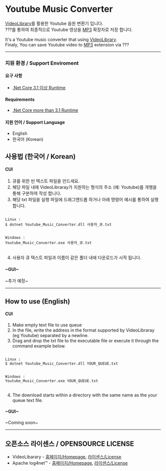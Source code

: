 # Youtube Music Converter
[VideoLibrary](https://github.com/omansak/libvideo)를 활용한 Youtube 음원 변환기 입니다.  
???를 통하여 최종적으로 Youtube 영상을 [MP3](https://ko.wikipedia.org/wiki/MP3) 확장자로 저장 합니다.

It's a Youtube music converter that using [VideoLibrary](https://github.com/omansak/libvideo).  
Finaly, You can save Youtube video to [MP3](https://en.wikipedia.org/wiki/MP3) extension via ???

---

### 지원 환경 / Support Enviroment
#### 요구 사항
- [.Net Core 3.1 이상 Runtime](https://dotnet.microsoft.com/download/dotnet-core)
#### Requirements
- [.Net Core more than 3.1 Runtime](https://dotnet.microsoft.com/download/dotnet-core)

#### 지원 언어 / Support Language
- English
- 한국어 (Korean)

## 사용법 (한국어 / Korean)
#### CUI
1. 큐를 위한 빈 텍스트 파일을 만드세요.
2. 해당 파일 내에 VideoLibraray가 지원하는 형식의 주소 (예: Youtube)를 개행을 통해 구분하여 작성 합니다.
3. 해당 txt 파일을 실행 파일에 드래그앤드롭 하거나 아래 명령어 예시를 통하여 실행합니다.
<pre>
<code>
Linux :
$ dotnet Youtube_Music_Converter.dll 사용자_큐.txt


Windows :
Youtube_Music_Converter.exe 사용자_큐.txt
</code>
</pre>
4. 사용자 큐 텍스트 파일과 이름이 같은 폴더 내에 다운로드가 시작 됩니다.

#### ~GUI~
~추가 예정~


---
## How to use (English)
#### CUI
1. Make empty text file to use queue
2. In the file, write the address in the format supported by VideoLibraray (eg Youtube) separated by a newline.
3. Drag and drop the txt file to the executable file or execute it through the command example below.
<pre>
<code>
Linux :
$ dotnet Youtube_Music_Converter.dll YOUR_QUEUE.txt


Windows :
Youtube_Music_Converter.exe YOUR_QUEUE.txt
</code>
</pre>
4. The download starts within a directory with the same name as the your queue text file.

#### ~GUI~
~Coming soon~


---
## 오픈소스 라이센스 / OPENSOURCE LICENSE
- VideoLibarary - [홈페이지/Homepage](https://github.com/omansak/libvideo), [라이센스/License](https://github.com/omansak/libvideo/blob/master/LICENSE)
- Apache log4net™ - [홈페이지/Homepage](https://logging.apache.org/log4net/index.html), [라이센스/License](http://www.apache.org/licenses/LICENSE-2.0.html)
